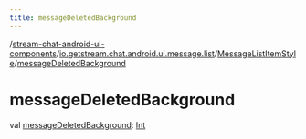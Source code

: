```yaml
---
title: messageDeletedBackground
---
```

/[stream-chat-android-ui-components](../../index.md)/[io.getstream.chat.android.ui.message.list](../index.md)/[MessageListItemStyle](index.md)/[messageDeletedBackground](messageDeletedBackground.md)  
  
  
  
# messageDeletedBackground  
val [messageDeletedBackground](messageDeletedBackground.md): [Int](https://kotlinlang.org/api/latest/jvm/stdlib/kotlin/-int/index.html)
